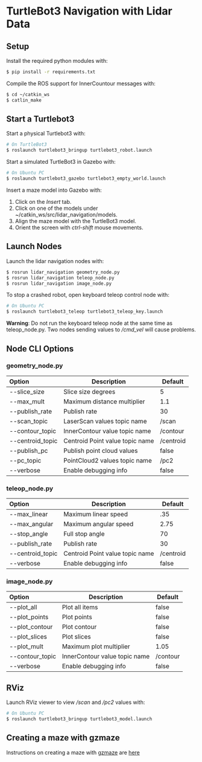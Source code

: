 # TurtleBot3 Navigation with Lidar Data

## Setup

Install the required python modules with:
```bash
$ pip install -r requirements.txt
```

Compile the ROS support for InnerCountour messages with:
```bash
$ cd ~/catkin_ws
$ catlin_make
```

## Start a Turtlebot3

Start a physical Turtlebot3 with:
```bash
# On TurtleBot3
$ roslaunch turtlebot3_bringup turtlebot3_robot.launch 
```

Start a simulated TurtleBot3 in Gazebo with:
```bash
# On Ubuntu PC
$ roslaunch turtlebot3_gazebo turtlebot3_empty_world.launch 
```

Insert a maze model into Gazebo with:
1) Click on the *Insert* tab.
2) Click on one of the models under ~/catkin_ws/src/lidar_navigation/models.
3) Align the maze model with the TurtleBot3 model.
4) Orient the screen with *ctrl-shift* mouse movements.

## Launch Nodes

Launch the lidar navigation nodes with:
```bash
$ rosrun lidar_navigation geometry_node.py
$ rosrun lidar_navigation teleop_node.py
$ rosrun lidar_navigation image_node.py
```

To stop a crashed robot, open keyboard teleop control node with: 
```bash
# On Ubuntu PC
$ roslaunch turtlebot3_teleop turtlebot3_teleop_key.launch
```
**Warning**: Do not run the keyboard teleop node at the same time as teleop_node.py. Two nodes
sending values to */cmd_vel* will cause problems. 


## Node CLI Options

### geometry_node.py 

| Option           | Description                                        | Default        |
|:-----------------|----------------------------------------------------|----------------|
| --slice_size     | Slice size degrees                                 | 5              |
| --max_mult       | Maximum distance multiplier                        | 1.1            |
| --publish_rate   | Publish rate                                       | 30             |
| --scan_topic     | LaserScan values topic name                        | /scan          |
| --contour_topic  | InnerContour value topic name                      | /contour       |
| --centroid_topic | Centroid Point value topic name                    | /centroid      |
| --publish_pc     | Publish point cloud values                         | false          |
| --pc_topic       | PointCloud2 values topic name                      | /pc2           |
| --verbose        | Enable debugging info                              | false          |

### teleop_node.py 

| Option           | Description                                        | Default        |
|:-----------------|----------------------------------------------------|----------------|
| --max_linear     | Maximum linear speed                               | .35            |
| --max_angular    | Maximum angular speed                              | 2.75           |
| --stop_angle     | Full stop angle                                    | 70             |
| --publish_rate   | Publish rate                                       | 30             |
| --centroid_topic | Centroid Point value topic name                    | /centroid      |
| --verbose        | Enable debugging info                              | false          |

### image_node.py 

| Option           | Description                                        | Default        |
|:-----------------|----------------------------------------------------|----------------|
| --plot_all       | Plot all items                                     | false          |
| --plot_points    | Plot points                                        | false          |
| --plot_contour   | Plot contour                                       | false          |
| --plot_slices    | Plot slices                                        | false          |
| --plot_mult      | Maximum plot multiplier                            | 1.05           |
| --contour_topic  | InnerContour value topic name                      | /contour       |
| --verbose        | Enable debugging info                              | false          |

## RViz

Launch RViz viewer to view */scan* and */pc2* values with: 
```bash
# On Ubuntu PC
$ roslaunch turtlebot3_bringup turtlebot3_model.launch
```

## Creating a maze with gzmaze

Instructions on creating a maze with [gzmaze](https://github.com/athenian-robotics/gzmaze) are [here](./gzmaze.md)

